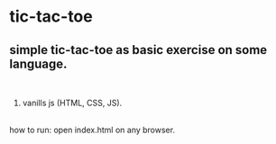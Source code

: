 # tic-tac-toe
## simple tic-tac-toe as basic exercise on some language.
</br>

1. vanills js (HTML, CSS, JS).
</br>
how to run: open index.html on any browser.